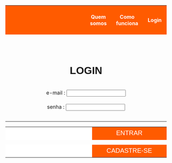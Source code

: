 <html>
	<body>
		<table>
		<tbody>
			<tr height="90">
				<th width="2000" style="background-color:#FF5B00"> </th>
				<th width="175" style="color: white; background-color:#FF5B00"> Quem somos </th>
				<th width="175" style="color: white; background-color:#FF5B00"> Como funciona </th>
				<th width="175" style="color: white; background-color:#FF5B00"> Login </th>
			</tr>
			<tr height="90"> </tr>
			<tr> 
				<td colspan="4" style="font-size:200%; font-family:arial" align="center"> <b> LOGIN </b> </td> 
			</tr>
			<tr height="30"> </tr>
			<tr> 
				<td colspan="4" align="center"> <form> e-mail : <input type="text" name="E-mail"> 
			<tr> 
				<td colspan="4" align="center"> <form> senha : <input type="password" name="Senha"> 
			<tr height="30"> </tr> 
				<table>
					<tr>
						<td height="40" width="350" style="background-color:white"> </td>
						<td width="250" style="background-color:#FF5B00; font-size:125%; font-family:arial; color:#FFFFFF" align="center"> ENTRAR 
					<tr height="15"> </tr>
					<tr>
						<td height="40" style="background-color:white"> </td>
						<td width="250" style="background-color:#FF5B00; font-size:125%; font-family:arial; text-align:center; color:#FFFFFF"> CADASTRE-SE 
				</table>
	
